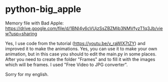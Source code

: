 # python-big_apple

Memory file with Bad Apple: https://drive.google.com/file/d/1BNI4y6cVUjzSsZBZMib3NMVfyzT1q3Jb/view?usp=sharing

Yes, I use code from the tutorial (https://youtu.be/v_raWlX7tZY) and improved it to make the animations.
Yes, you can use it to make your own animation, but in this case you should to edit the main.py in some places. After you need to create the folder "Frames" and to fill it with the images which will be frames. I used "Free Video to JPG converter". 

Sorry for my english.

